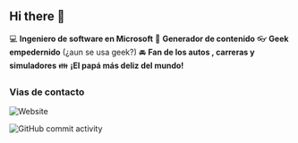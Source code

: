 ## Hi there 👋

:computer: **Ingeniero de software en Microsoft**
:pencil: **Generador de contenido**
:eyeglasses: **Geek empedernido** (¿aun se usa geek?)
:oncoming_automobile: **Fan de los autos , carreras y simuladores**
:family: **¡El papá más deliz del mundo!**


### Vias de contacto

![Website](https://img.shields.io/website?url=https%3A%2F%2Fimg.shields.io%2Fbadge%2F%3AbadgeContent)

![GitHub commit activity](https://img.shields.io/github/commit-activity/m/ProgramadorSoftware/ProgramadorSoftware)
